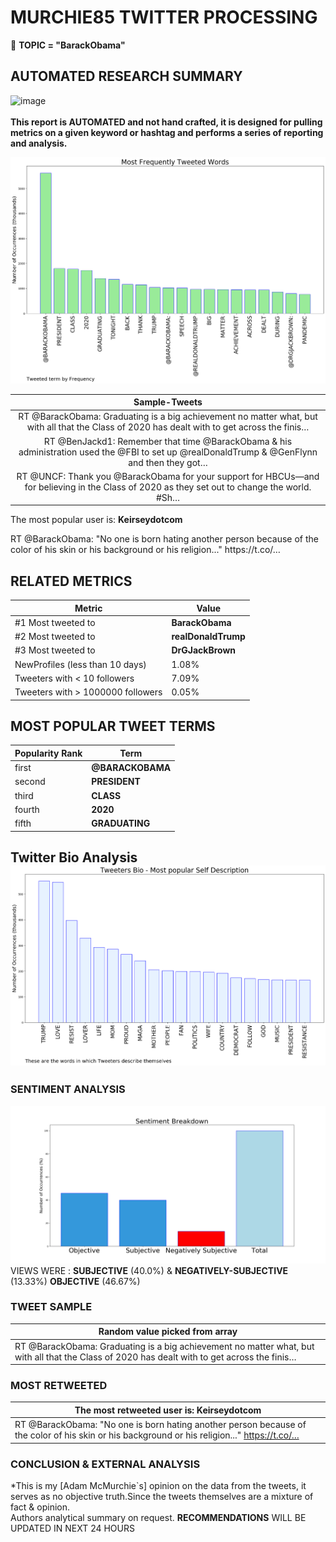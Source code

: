 # MURCHIE85 TWITTER PROCESSING 
&#x1F34E; **TOPIC = "BarackObama"**

## AUTOMATED RESEARCH SUMMARY

![image](https://marketingplatform.google.com/about/static/images/gmp/analytics-smb-benefit.jpg)
<br></br>
<b> This report is AUTOMATED and not hand crafted, it is designed for pulling metrics on a given keyword or hashtag and performs a series of reporting and analysis.</b>



![image](TWEETS.png)



|                **Sample-Tweets**        |
| :-------------: |
| RT @BarackObama: Graduating is a big achievement no matter what, but with all that the Class of 2020 has dealt with to get across the finis… |
| RT @BenJackd1: Remember that time @BarackObama &amp; his administration used the @FBI to set up @realDonaldTrump &amp; @GenFlynn and then they got… |
| RT @UNCF: Thank you @BarackObama for your support for HBCUs—and for believing in the Class of 2020 as they set out to change the world. #Sh… |

The most popular user is: **Keirseydotcom**
<div class="alert alert-block alert-danger"> RT @BarackObama: "No one is born hating another person because of the color of his skin or his background or his religion..." https://t.co/…</div>

## RELATED METRICS<br>
| Metric | Value |
| ------------- | ------------- |
| #1 Most tweeted to  | **BarackObama** |
| #2 Most tweeted to  | **realDonaldTrump** |
| #3 Most tweeted to  | **DrGJackBrown** |
| NewProfiles (less than 10 days) | 1.08%  |
| Tweeters with < 10 followers  | 7.09%|
| Tweeters with > 1000000 followers  | 0.05%  |



## MOST POPULAR TWEET TERMS 


| Popularity Rank  | Term |
| ------------- | ------------- |
| first  | **@BARACKOBAMA**  |
| second  | **PRESIDENT**  |
| third  | **CLASS** |
| fourth  | **2020**  |
| fifth  | **GRADUATING**  |


## Twitter Bio Analysis![image](BIO.png)
### SENTIMENT ANALYSIS
![image](sentiment.png)
VIEWS WERE : **SUBJECTIVE**  (40.0%) & **NEGATIVELY-SUBJECTIVE** (13.33%) **OBJECTIVE** (46.67%)

### TWEET SAMPLE 
| Random value picked from array |
| ------------- |
|RT @BarackObama: Graduating is a big achievement no matter what, but with all that the Class of 2020 has dealt with to get across the finis… |

### MOST RETWEETED 

| The most retweeted user is: **Keirseydotcom**  |
| ------------- |
| RT @BarackObama: "No one is born hating another person because of the color of his skin or his background or his religion..." https://t.co/… |

### CONCLUSION & EXTERNAL ANALYSIS

*This is my [Adam McMurchie`s] opinion on the data from the tweets, it serves as no objective truth.Since the tweets themselves are a mixture of fact & opinion.<br>
Authors analytical summary on request.
**RECOMMENDATIONS** WILL BE UPDATED IN NEXT  24 HOURS <br>